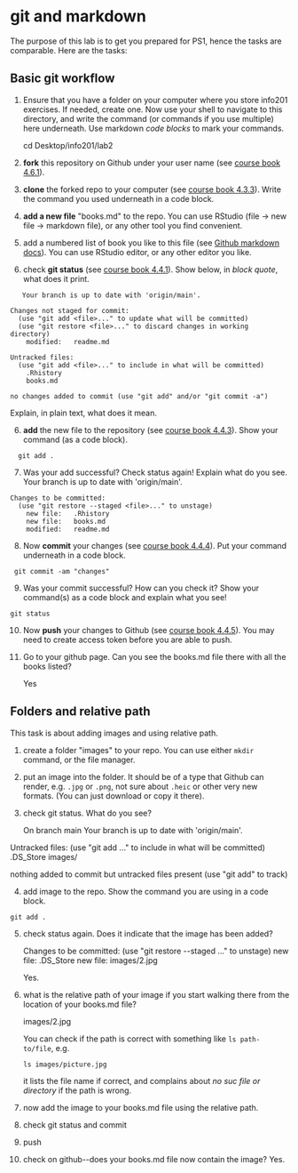 # git and markdown

The purpose of this lab is to get you prepared for PS1, hence the
tasks are comparable.  Here are the tasks:

## Basic git workflow

1. Ensure that you have a folder on your computer where you store
   info201 exercises.  If needed, create one.  Now use your shell to
   navigate to this directory, and write the command (or commands if
   you use multiple) here underneath.  Use markdown _code blocks_ to
   mark your commands.
   
   cd Desktop/info201/lab2
   
1. **fork** this repository on Github under your user name (see
   [course book 4.6.1](https://faculty.washington.edu/otoomet/info201-book/git-basics.html#forking-and-cloning)).

2. **clone** the forked repo to your computer (see [course
   book 4.3.3](https://faculty.washington.edu/otoomet/info201-book/git-basics.html#git-basics-getting-creating)).
   Write the command you
   used underneath in a code block.
   
3. **add a new file** "books.md" to the repo.  You can use RStudio
   (file -> new file -> markdown file), or any other tool you find
   convenient.
   
4. add a numbered list of book you like to this file
   (see [Github markdown
   docs](https://docs.github.com/en/get-started/writing-on-github/getting-started-with-writing-and-formatting-on-github/basic-writing-and-formatting-syntax)). 
   You can use
   RStudio editor, or any other editor you like.
   
5. check **git status** (see [course book
   4.4.1](https://faculty.washington.edu/otoomet/info201-book/git-basics.html#git-basics-situational-awareness)).
   Show below, in _block quote_, what does it print.

```
   Your branch is up to date with 'origin/main'.

Changes not staged for commit:
  (use "git add <file>..." to update what will be committed)
  (use "git restore <file>..." to discard changes in working directory)
	modified:   readme.md

Untracked files:
  (use "git add <file>..." to include in what will be committed)
	.Rhistory
	books.md

no changes added to commit (use "git add" and/or "git commit -a")
```
   
   Explain, in plain text, what does it mean.
   
6. **add** the new file to the repository (see [course book
  4.4.3](https://faculty.washington.edu/otoomet/info201-book/git-basics.html#git-basics-working-adding)).
  Show your command (as a
  code block).
  
```
  git add .
```

7. Was your add successful?  Check status again!  Explain what do you
   see.
   Your branch is up to date with 'origin/main'.

```
Changes to be committed:
  (use "git restore --staged <file>..." to unstage)
	new file:   .Rhistory
	new file:   books.md
	modified:   readme.md
```  
   
8. Now **commit** your changes (see [course book
   4.4.4](https://faculty.washington.edu/otoomet/info201-book/git-basics.html#git-basics-working-committing)). 
   Put your command underneath in a code block.
   
```
 git commit -am "changes"
```

9. Was your commit successful?  How can you check it?  Show your
   command(s) as a code block and explain what you see!

```
git status
```
   
10. Now **push** your changes to Github (see [course book 4.4.5](https://faculty.washington.edu/otoomet/info201-book/git-basics.html#git-basics-working-pushing)).  You may
   need to create access token before you are able to push.
   
11. Go to your github page.  Can you see the books.md file there with
    all the books listed?
    
    Yes

## Folders and relative path

This task is about adding images and using relative path.

1. create a folder "images" to your repo.  You can use either `mkdir`
   command, or the file manager.

2. put an image into the folder.  It should be of a type that Github
   can render, e.g. `.jpg` or `.png`, not sure about `.heic` or other
   very new formats.  (You can just download or copy it there).
   
3. check git status.  What do you see?

   On branch main
Your branch is up to date with 'origin/main'.

Untracked files:
  (use "git add <file>..." to include in what will be committed)
	.DS_Store
	images/

nothing added to commit but untracked files present (use "git add" to track)

4. add image to the repo.  Show the command you are using in a code
   block.
   
```
git add .
```
   
5. check status again.  Does it indicate that the image has been
   added?
   
   Changes to be committed:
  (use "git restore --staged <file>..." to unstage)
	new file:   .DS_Store
	new file:   images/2.jpg
   
   Yes.
   
6. what is the relative path of your image if you start walking there
   from the location of your books.md file?
   
   images/2.jpg
   
   You can check if the path is correct with something like `ls
   path-to/file`, e.g.
   ```
   ls images/picture.jpg
   ```
   it lists the file name if correct, and complains about _no suc file
   or directory_ if the path is wrong.
   
7. now add the image to your books.md file using the relative path.

8. check git status and commit

9. push

10. check on github--does your books.md file now contain the image?
   Yes. 
